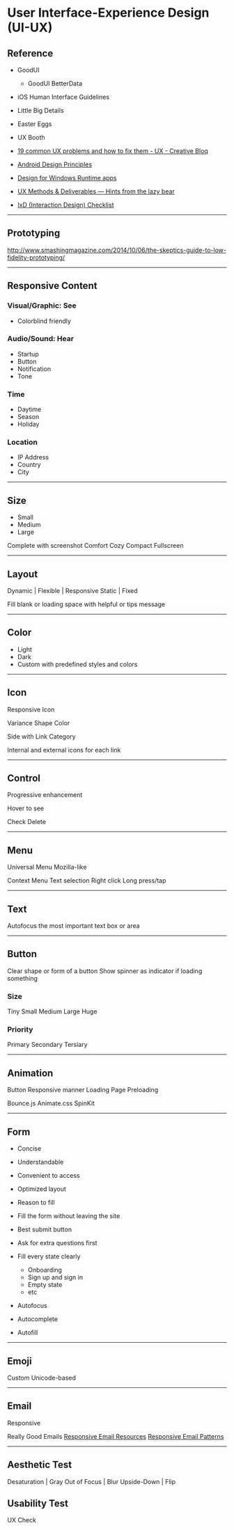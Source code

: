 User Interface-Experience Design (UI-UX)
========================================

Reference
---------

- GoodUI
  - GoodUI BetterData
- iOS Human Interface Guidelines
- Little Big Details
- Easter Eggs

- UX Booth
- [19 common UX problems and how to fix them - UX - Creative Bloq](http://www.creativebloq.com/ux/problems-81412676)
- [Android Design Principles](http://developer.android.com/design/get-started/principles.html)
- [Design for Windows Runtime apps](http://dev.windows.com/en-us/design)

- [UX Methods & Deliverables — Hints from the lazy bear](http://uxdesign.cc/ux-methods-deliverables)

- [IxD (Interaction Design) Checklist](http://ixdchecklist.com)

*  *  *  *  *  *  *  *  *  *  *  *  *  *  *  *  *  *  *  *

Prototyping
-----------

http://www.smashingmagazine.com/2014/10/06/the-skeptics-guide-to-low-fidelity-prototyping/

*  *  *  *  *  *  *  *  *  *  *  *  *  *  *  *  *  *  *  *

Responsive Content
------------------

### Visual/Graphic: See

- Colorblind friendly

### Audio/Sound: Hear

- Startup
- Button
- Notification
- Tone

### Time

- Daytime
- Season
- Holiday

### Location

- IP Address
- Country
- City

*  *  *  *  *  *  *  *  *  *  *  *  *  *  *  *  *  *  *  *

Size
----

- Small
- Medium
- Large

Complete
  with screenshot
Comfort
Cozy
Compact
Fullscreen

*  *  *  *  *  *  *  *  *  *  *  *  *  *  *  *  *  *  *  *

Layout
------

Dynamic | Flexible | Responsive
Static | Fixed

Fill blank or loading space with helpful or tips message

*  *  *  *  *  *  *  *  *  *  *  *  *  *  *  *  *  *  *  *

Color
-----

- Light
- Dark
- Custom with predefined styles and colors

*  *  *  *  *  *  *  *  *  *  *  *  *  *  *  *  *  *  *  *

Icon
----

Responsive Icon

Variance
  Shape
  Color

Side with
  Link
  Category

Internal and external icons for each link

*  *  *  *  *  *  *  *  *  *  *  *  *  *  *  *  *  *  *  *

Control
-------

Progressive enhancement

Hover to see

Check
Delete

*  *  *  *  *  *  *  *  *  *  *  *  *  *  *  *  *  *  *  *

Menu
----

Universal Menu
  Mozilla-like

Context Menu
  Text selection
  Right click
  Long press/tap

*  *  *  *  *  *  *  *  *  *  *  *  *  *  *  *  *  *  *  *

Text
----

Autofocus the most important text box or area

*  *  *  *  *  *  *  *  *  *  *  *  *  *  *  *  *  *  *  *

Button
------

Clear shape or form of a button
Show spinner as indicator if loading something

### Size

Tiny
Small
Medium
Large
Huge

### Priority

Primary
Secondary
Tersiary

*  *  *  *  *  *  *  *  *  *  *  *  *  *  *  *  *  *  *  *

Animation
---------

Button
  Responsive manner
Loading
Page Preloading

Bounce.js
Animate.css
SpinKit

*  *  *  *  *  *  *  *  *  *  *  *  *  *  *  *  *  *  *  *

Form
----

- Concise
- Understandable
- Convenient to access

- Optimized layout
- Reason to fill
- Fill the form without leaving the site
- Best submit button
- Ask for extra questions first
- Fill every state clearly
  - Onboarding
  - Sign up and sign in
  - Empty state
  - etc

- Autofocus
- Autocomplete
- Autofill

*  *  *  *  *  *  *  *  *  *  *  *  *  *  *  *  *  *  *  *

Emoji
-----

Custom
Unicode-based

*  *  *  *  *  *  *  *  *  *  *  *  *  *  *  *  *  *  *  *

Email
-----

Responsive

Really Good Emails
[Responsive Email Resources](http://responsiveemailresources.com)
[Responsive Email Patterns](http://responsiveemailpatterns.com)

*  *  *  *  *  *  *  *  *  *  *  *  *  *  *  *  *  *  *  *

Aesthetic Test
--------------

Desaturation | Gray
Out of Focus | Blur
Upside-Down | Flip

Usability Test
--------------

UX Check

